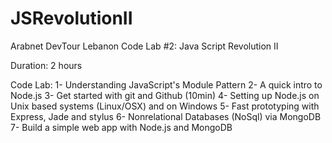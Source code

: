 JSRevolutionII
==============

Arabnet DevTour Lebanon Code Lab #2: Java Script Revolution II

Duration: 2 hours

Code Lab:
1- Understanding JavaScript's Module Pattern
2- A quick intro to Node.js 
3- Get started with git and Github (10min)
4- Setting up Node.js on Unix based systems (Linux/OSX) and on Windows
5- Fast prototyping with Express, Jade and stylus 
6- Nonrelational Databases (NoSql) via MongoDB
7- Build a simple web app with Node.js and MongoDB
